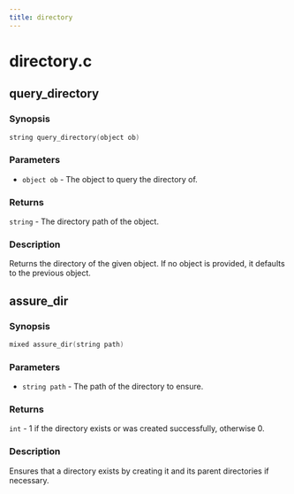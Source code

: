```yaml
---
title: directory
---
```

# directory.c

## query_directory

### Synopsis

```c
string query_directory(object ob)
```

### Parameters

* `object ob` - The object to query the directory of.

### Returns

`string` - The directory path of the object.

### Description

Returns the directory of the given object. If no object is
provided, it defaults to the previous object.

## assure_dir

### Synopsis

```c
mixed assure_dir(string path)
```

### Parameters

* `string path` - The path of the directory to ensure.

### Returns

`int` - 1 if the directory exists or was created successfully, otherwise 0.

### Description

Ensures that a directory exists by creating it and its parent
directories if necessary.

